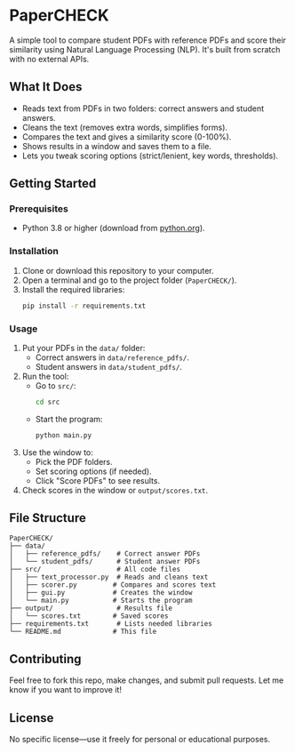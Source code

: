 # PaperCHECK

A simple tool to compare student PDFs with reference PDFs and score their similarity using Natural Language Processing (NLP). It's built from scratch with no external APIs.

## What It Does
- Reads text from PDFs in two folders: correct answers and student answers.
- Cleans the text (removes extra words, simplifies forms).
- Compares the text and gives a similarity score (0-100%).
- Shows results in a window and saves them to a file.
- Lets you tweak scoring options (strict/lenient, key words, thresholds).

## Getting Started

### Prerequisites
- Python 3.8 or higher (download from [python.org](https://www.python.org/downloads/)).

### Installation
1. Clone or download this repository to your computer.
2. Open a terminal and go to the project folder (`PaperCHECK/`).
3. Install the required libraries:
   ```bash
   pip install -r requirements.txt
   ```

### Usage
1. Put your PDFs in the `data/` folder:
   - Correct answers in `data/reference_pdfs/`.
   - Student answers in `data/student_pdfs/`.
2. Run the tool:
   - Go to `src/`:
     ```bash
     cd src
     ```
   - Start the program:
     ```bash
     python main.py
     ```
3. Use the window to:
   - Pick the PDF folders.
   - Set scoring options (if needed).
   - Click "Score PDFs" to see results.
4. Check scores in the window or `output/scores.txt`.

## File Structure
```
PaperCHECK/
├── data/
│   ├── reference_pdfs/    # Correct answer PDFs
│   └── student_pdfs/      # Student answer PDFs
├── src/                   # All code files
│   ├── text_processor.py  # Reads and cleans text
│   ├── scorer.py         # Compares and scores text
│   ├── gui.py            # Creates the window
│   └── main.py           # Starts the program
├── output/                # Results file
│   └── scores.txt        # Saved scores
├── requirements.txt       # Lists needed libraries
└── README.md             # This file
```

## Contributing
Feel free to fork this repo, make changes, and submit pull requests. Let me know if you want to improve it!

## License
No specific license—use it freely for personal or educational purposes.